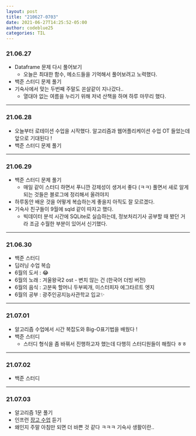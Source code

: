 ```yaml
---
layout: post
title: "210627-0703"
date: 2021-06-27T14:25:52-05:00
author: codeblue25
categories: TIL
---
```


<h3>21.06.27</h3>

- Dataframe 문제 다시 풀어보기
  - 오늘은 최대한 함수, 메소드들을 기억해서 풀어보려고 노력했다.
- 백준 스터디 문제 풀기
- 기숙사에서 맞는 두번째 주말도 쏜살같이 지나갔다..
  - 열대야 없는 여름을 누리기 위해 저녁 산책을 하며 하루 마무리 했다.

---

<h3>21.06.28</h3>

- 오늘부터 로테이션 수업을 시작했다. 알고리즘과 웹어플리케이션 수업 OT 들었는데 앞으로 기대된다 !
- 백준 스터디 문제 풀기

---

<h3>21.06.29</h3>

- 백준 스터디 문제 풀기
  - 매일 같이 스터디 하면서 푸니깐 강제성이 생겨서 좋다 (ㅋㅋ) 풀면서 새로 알게 되는 것들은 블로그에 정리해서 올려야지
- 하루동안 배운 것을 어떻게 복습하는게 좋을지 아직도 잘 모르겠다.
- 기숙사 친구들이 9월에 sqld 같이 따자고 했다.
  - 빅데이터 분석 시간에 SQLite로 실습하는데, 정보처리기사 공부할 때 봤던 거라 조금 수월한 부분이 있어서 신기했다.

---

<h3>21.06.30</h3>

- 백준 스터디
- 딥러닝 수업 복습
- 6월의 도서 : 😂
- 6월의 노래 : 겨울왕국2 ost - 변치 않는 건 (한국어 더빙 버전)
- 6월의 음식 : 고분옥 할머니 두부찌개, 미스터피자 에그타르트 엣지
- 6월의 공부 : 광주인공지능사관학교 입교✨

---

<h3>21.07.01</h3>

- 알고리즘 수업에서 시간 복잡도와 Big-O표기법을 배웠다 !
- 백준 스터디
  - 스터디 형식을 좀 바꿔서 진행하고자 했는데 다행히 스터디원들이 해줬다 ㅎㅎ

---

<h3>21.07.02</h3>

- 백준 스터디

---

<h3>21.07.03</h3>

- 알고리즘 1문 풀기
- 인프런 [장고 수업](https://www.inflearn.com/course/%EC%9E%A5%EA%B3%A0-%ED%95%80%ED%84%B0%EB%A0%88%EC%8A%A4%ED%8A%B8) 듣기
- 왜인지 주말 아침만 되면 더 바쁜 것 같다 ㅋㅋㅋ 기숙사 생활이란..
